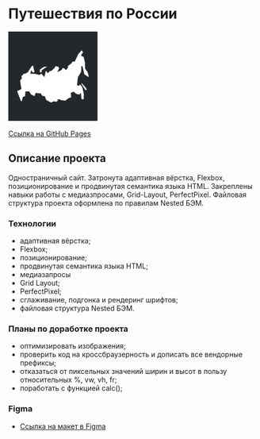 # **Путешествия по России**
![Россия](https://github.com/glebradnikov/russian-travel/blob/main/favicon.png)

[Ссылка на GitHub Pages](https://glebradnikov.github.io/russian-travel/)

## Описание проекта
Одностраничный сайт. Затронута адаптивная вёрстка, Flexbox, позиционирование и продвинутая семантика языка HTML. Закреплены навыки работы с медиазпросами, Grid-Layout, PerfectPixel. Файловая структура проекта оформлена по правилам Nested БЭМ.

### Технологии
* адаптивная вёрстка;
* Flexbox;
* позиционирование;
* продвинутая семантика языка HTML;
* медиазапросы
* Grid Layout;
* PerfectPixel;
* сглаживание, подгонка и рендеринг шрифтов;
* файловая структура Nested БЭМ.

### Планы по доработке проекта
* оптимизировать изображения;
* проверить код на кроссбраузерность и дописать все вендорные префиксы;
* отказаться от пиксельных значений ширин и высот в пользу относительных %, vw, vh, fr;
* поработать с функцией calc();

### Figma

* [Ссылка на макет в Figma](https://www.figma.com/file/5S2WSbEFL6awjVWJ0NWL8Q/Sprint-3_-Russia-_-desktop-mobile?node-id=28503%3A0)
